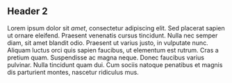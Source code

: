 ## Header 2

Lorem ipsum dolor sit *amet*, consectetur adipiscing elit. Sed placerat sapien ut ornare eleifend. Praesent venenatis cursus tincidunt. Nulla nec semper diam, sit amet blandit odio. Praesent ut varius justo, in vulputate nunc. Aliquam luctus orci quis sapien faucibus, ut elementum est rutrum. Cras a pretium quam. Suspendisse ac magna neque. Donec faucibus varius pulvinar. Nulla tincidunt quam dui. Cum sociis natoque penatibus et magnis dis parturient montes, nascetur ridiculus mus.